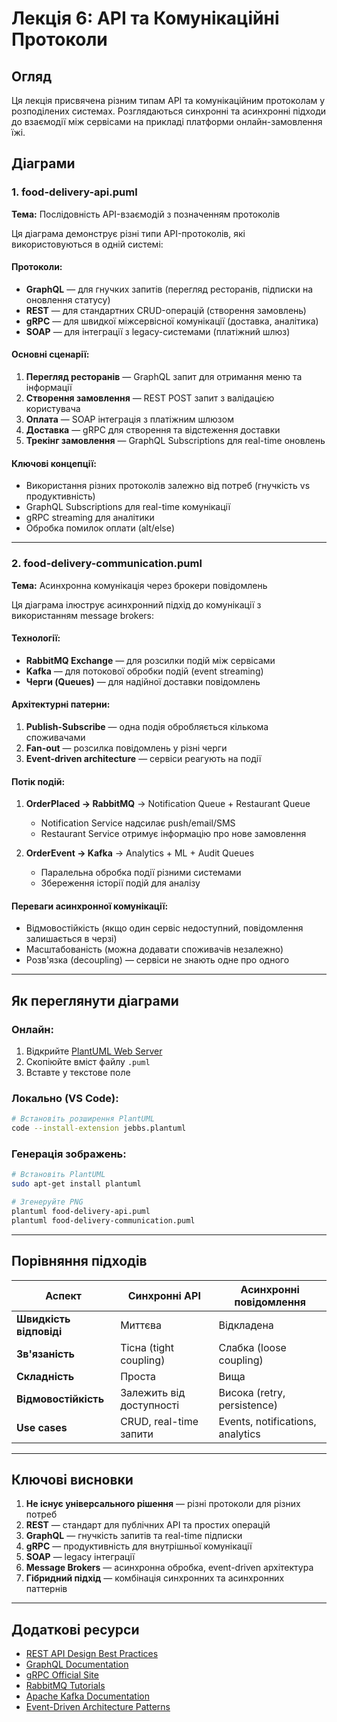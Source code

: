 # Лекція 6: API та Комунікаційні Протоколи

## Огляд

Ця лекція присвячена різним типам API та комунікаційним протоколам у розподілених системах. Розглядаються синхронні та асинхронні підходи до взаємодії між сервісами на прикладі платформи онлайн-замовлення їжі.

## Діаграми

### 1. food-delivery-api.puml

**Тема:** Послідовність API-взаємодій з позначенням протоколів

Ця діаграма демонструє різні типи API-протоколів, які використовуються в одній системі:

#### Протоколи:
- **GraphQL** — для гнучких запитів (перегляд ресторанів, підписки на оновлення статусу)
- **REST** — для стандартних CRUD-операцій (створення замовлень)
- **gRPC** — для швидкої міжсервісної комунікації (доставка, аналітика)
- **SOAP** — для інтеграції з legacy-системами (платіжний шлюз)

#### Основні сценарії:
1. **Перегляд ресторанів** — GraphQL запит для отримання меню та інформації
2. **Створення замовлення** — REST POST запит з валідацією користувача
3. **Оплата** — SOAP інтеграція з платіжним шлюзом
4. **Доставка** — gRPC для створення та відстеження доставки
5. **Трекінг замовлення** — GraphQL Subscriptions для real-time оновлень

#### Ключові концепції:
- Використання різних протоколів залежно від потреб (гнучкість vs продуктивність)
- GraphQL Subscriptions для real-time комунікації
- gRPC streaming для аналітики
- Обробка помилок оплати (alt/else)

---

### 2. food-delivery-communication.puml

**Тема:** Асинхронна комунікація через брокери повідомлень

Ця діаграма ілюструє асинхронний підхід до комунікації з використанням message brokers:

#### Технології:
- **RabbitMQ Exchange** — для розсилки подій між сервісами
- **Kafka** — для потокової обробки подій (event streaming)
- **Черги (Queues)** — для надійної доставки повідомлень

#### Архітектурні патерни:
1. **Publish-Subscribe** — одна подія обробляється кількома споживачами
2. **Fan-out** — розсилка повідомлень у різні черги
3. **Event-driven architecture** — сервіси реагують на події

#### Потік подій:
1. **OrderPlaced → RabbitMQ** → Notification Queue + Restaurant Queue
   - Notification Service надсилає push/email/SMS
   - Restaurant Service отримує інформацію про нове замовлення
   
2. **OrderEvent → Kafka** → Analytics + ML + Audit Queues
   - Паралельна обробка події різними системами
   - Збереження історії подій для аналізу

#### Переваги асинхронної комунікації:
- Відмовостійкість (якщо один сервіс недоступний, повідомлення залишається в черзі)
- Масштабованість (можна додавати споживачів незалежно)
- Розв'язка (decoupling) — сервіси не знають одне про одного

---

## Як переглянути діаграми

### Онлайн:
1. Відкрийте [PlantUML Web Server](http://www.plantuml.com/plantuml/uml/)
2. Скопіюйте вміст файлу `.puml`
3. Вставте у текстове поле

### Локально (VS Code):
```bash
# Встановіть розширення PlantUML
code --install-extension jebbs.plantuml
```

### Генерація зображень:
```bash
# Встановіть PlantUML
sudo apt-get install plantuml

# Згенеруйте PNG
plantuml food-delivery-api.puml
plantuml food-delivery-communication.puml
```

---

## Порівняння підходів

| Аспект | Синхронні API | Асинхронні повідомлення |
|--------|---------------|-------------------------|
| **Швидкість відповіді** | Миттєва | Відкладена |
| **Зв'язаність** | Тісна (tight coupling) | Слабка (loose coupling) |
| **Складність** | Проста | Вища |
| **Відмовостійкість** | Залежить від доступності | Висока (retry, persistence) |
| **Use cases** | CRUD, real-time запити | Events, notifications, analytics |

---

## Ключові висновки

1. **Не існує універсального рішення** — різні протоколи для різних потреб
2. **REST** — стандарт для публічних API та простих операцій
3. **GraphQL** — гнучкість запитів та real-time підписки
4. **gRPC** — продуктивність для внутрішньої комунікації
5. **SOAP** — legacy інтеграції
6. **Message Brokers** — асинхронна обробка, event-driven архітектура
7. **Гібридний підхід** — комбінація синхронних та асинхронних паттернів

---

## Додаткові ресурси

- [REST API Design Best Practices](https://restfulapi.net/)
- [GraphQL Documentation](https://graphql.org/)
- [gRPC Official Site](https://grpc.io/)
- [RabbitMQ Tutorials](https://www.rabbitmq.com/getstarted.html)
- [Apache Kafka Documentation](https://kafka.apache.org/documentation/)
- [Event-Driven Architecture Patterns](https://martinfowler.com/articles/201701-event-driven.html)

